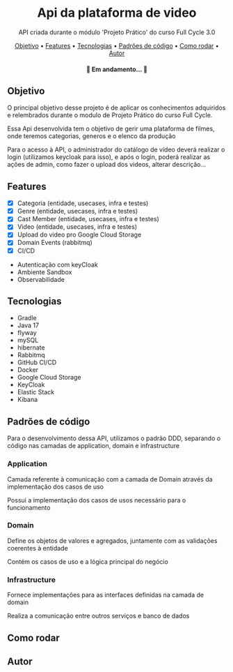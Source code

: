 <h1 align="center">Api da plataforma de video</h1>

<p align="center">API criada durante o módulo 'Projeto Prático' do curso Full Cycle 3.0</p>

<p align="center">
 <a href="#objetivo">Objetivo</a> •
 <a href="#features">Features</a> •
 <a href="#tecnologias">Tecnologias</a> • 
 <a href="#padroes-de-codigo">Padrões de código</a> • 
 <a href="#como-rodar">Como rodar</a> • 
 <a href="#autor">Autor</a>
</p>

<h4 align="center"> 
	🚧  Em andamento...  🚧
</h4>

## Objetivo

<p>O principal objetivo desse projeto é de aplicar os conhecimentos adquiridos e relembrados durante o modulo de Projeto Prático do curso Full Cycle. </p>
<p>Essa Api desenvolvida tem o objetivo de gerir uma plataforma de filmes, onde teremos categorias, generos e o elenco da produção </p>
<p>Para o acesso à API, o administrador do catálogo de vídeo deverá realizar o login (utilizamos keycloak para isso), e após o login, poderá realizar as ações de admin, como fazer o upload dos videos, alterar descrição...</p>

## Features
  - [x] Categoria (entidade, usecases, infra e testes)
  - [x] Genre (entidade, usecases, infra e testes)
  - [x] Cast Member (entidade, usecases, infra e testes)
  - [x] Video (entidade, usecases, infra e testes)
  - [x] Upload do video pro Google Cloud Storage
  - [x] Domain Events (rabbitmq)
  - [x] CI/CD
  - Autenticação com keyCloak
  - Ambiente Sandbox
  - Observabilidade

## Tecnologias
  - Gradle
  - Java 17
  - flyway
  - mySQL
  - hibernate
  - Rabbitmq
  - GitHub CI/CD
  - Docker
  - Google Cloud Storage
  - KeyCloak
  - Elastic Stack
  - Kibana

## Padrões de código

<p>Para o desenvolvimento dessa API, utilizamos o padrão DDD, separando o código nas camadas de application, domain e infrastructure</p>
<h3>Application</h3>
<p>Camada referente à comunicação com a camada de Domain através da implementação dos casos de uso</p>
<p>Possui a implementação dos casos de usos necessário para o funcionamento</p>

<h3>Domain</h3>
<p>Define os objetos de valores e agregados, juntamente com as validações coerentes à entidade</p>
<p>Contém os casos de uso e a lógica principal do negócio</p>

<h3>Infrastructure</h3>
<p>Fornece implementações para as interfaces definidas na camada de domain</p>
<p>Realiza a comunicação entre outros serviços e banco de dados</p>


## Como rodar

## Autor